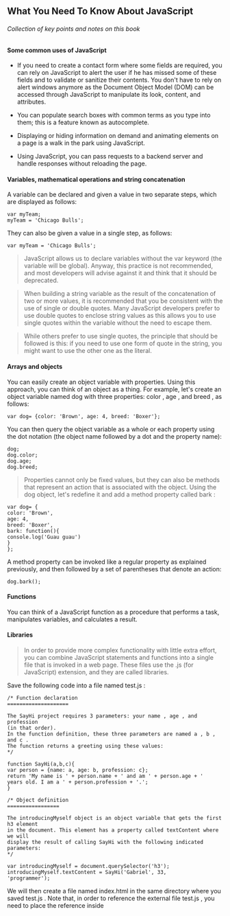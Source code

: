 ## What You Need To Know About JavaScript
###### Collection of key points and notes on this book

#### Some common uses of JavaScript

- If you need to create a contact form where some fields are required, you can
rely on JavaScript to alert the user if he has missed some of these fields and
to validate or sanitize their contents. You don't have to rely on alert windows
anymore as the Document Object Model (DOM) can be accessed through
JavaScript to manipulate its look, content, and attributes.

- You can populate search boxes with common terms as you type into them;
this is a feature known as autocomplete.

- Displaying or hiding information on demand and animating elements on a
page is a walk in the park using JavaScript.

- Using JavaScript, you can pass requests to a backend server and handle
responses without reloading the page.

#### Variables, mathematical operations and string concatenation

A variable can be declared and given a value in two separate steps, which are
displayed as follows:

```
var myTeam;
myTeam = 'Chicago Bulls';
```

They can also be given a value in a single step, as follows:

```
var myTeam = 'Chicago Bulls';
```

> JavaScript allows us to declare variables without the var keyword (the variable will
be global). Anyway, this practice is not recommended, and most developers will
advise against it and think that it should be deprecated.

> When building a string variable as the result of the concatenation of two or more
values, it is recommended that you be consistent with the use of single or double
quotes. Many JavaScript developers prefer to use double quotes to enclose string
values as this allows you to use single quotes within the variable without the need
to escape them.

> While others prefer to use single quotes, the principle that should be followed is this:
if you need to use one form of quote in the string, you might want to use the other
one as the literal.

#### Arrays and objects

You can easily create an object variable with properties.
Using this approach, you can think of an object as a thing. For example, let's create an
object variable named dog with three properties: color , age , and breed , as follows:

```
var dog= {color: 'Brown', age: 4, breed: 'Boxer'};
```

You can then query the object variable as a whole or each property using the dot
notation (the object name followed by a dot and the property name):

```
dog;
dog.color;
dog.age;
dog.breed;
```

> Properties cannot only be fixed values, but they can also be methods that represent
an action that is associated with the object. Using the dog object, let's redefine it and
add a method property called bark :

```
var dog= {
color: 'Brown',
age: 4,
breed: 'Boxer',
bark: function(){
console.log('Guau guau')
}
};
```

A method property can be invoked like a regular property as explained previously,
and then followed by a set of parentheses that denote an action:

```
dog.bark();
```

#### Functions

You can think of a JavaScript function as a procedure that performs a task, manipulates
variables, and calculates a result.


#### Libraries

> In order to provide more complex functionality with little extra effort, you can
combine JavaScript statements and functions into a single file that is invoked in
a web page. These files use the .js (for JavaScript) extension, and they are called
libraries.

Save the following code into a file named test.js :

```
/* Function declaration
====================

The SayHi project requires 3 parameters: your name , age , and profession
(in that order).
In the function definition, these three parameters are named a , b , and c .
The function returns a greeting using these values:
*/

function SayHi(a,b,c){
var person = {name: a, age: b, profession: c};
return 'My name is ' + person.name + ' and am ' + person.age + '
years old. I am a ' + person.profession + '.';
}

/* Object definition
=================

The introducingMyself object is an object variable that gets the first h3 element
in the document. This element has a property called textContent where we will
display the result of calling SayHi with the following indicated parameters:
*/

var introducingMyself = document.querySelector('h3');
introducingMyself.textContent = SayHi('Gabriel', 33,
'programmer');
```

We will then create a file named index.html in the same directory where you saved
test.js . Note that, in order to reference the external file test.js , you need to place
the reference inside <script> tags as indicated in the following:

```
<!DOCTYPE html>
<html lang = "en-US">
<head>
<meta charset = "UTF-8">
<title>Chapter 1</title>
</head>
<body>
<h1>First example</h1>
<h3></h3>
<script src="test.js"></script>
</body>
</html>
```

#### Getting Started with ECMAScript 6

















